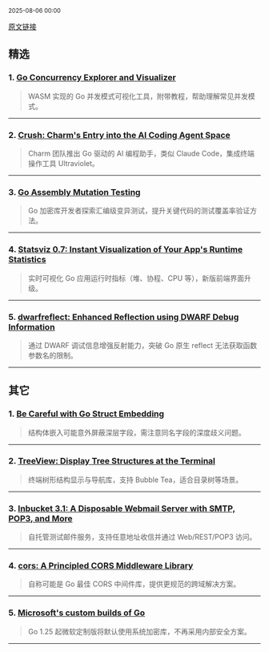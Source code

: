 <sub>2025-08-06 00:00</sub>


[原文链接](https://golangweekly.com/issues/565)


## 精选

### 1. [Go Concurrency Explorer and Visualizer](https://golangweekly.com/link/172730/rss)
> WASM 实现的 Go 并发模式可视化工具，附带教程，帮助理解常见并发模式。

---

### 2. [Crush: Charm's Entry into the AI Coding Agent Space](https://golangweekly.com/link/172732/rss)
> Charm 团队推出 Go 驱动的 AI 编程助手，类似 Claude Code，集成终端操作工具 Ultraviolet。

---

### 3. [Go Assembly Mutation Testing](https://golangweekly.com/link/172738/rss)
> Go 加密库开发者探索汇编级变异测试，提升关键代码的测试覆盖率验证方法。

---

### 4. [Statsviz 0.7: Instant Visualization of Your App's Runtime Statistics](https://golangweekly.com/link/172743/rss)
> 实时可视化 Go 应用运行时指标（堆、协程、CPU 等），新版前端界面升级。

---

### 5. [dwarfreflect: Enhanced Reflection using DWARF Debug Information](https://golangweekly.com/link/172749/rss)
> 通过 DWARF 调试信息增强反射能力，突破 Go 原生 reflect 无法获取函数参数名的限制。

---

## 其它

### 1. [Be Careful with Go Struct Embedding](https://golangweekly.com/link/172739/rss)
> 结构体嵌入可能意外屏蔽深层字段，需注意同名字段的深度歧义问题。

---

### 2. [TreeView: Display Tree Structures at the Terminal](https://golangweekly.com/link/172744/rss)
> 终端树形结构显示与导航库，支持 Bubble Tea，适合目录树等场景。

---

### 3. [Inbucket 3.1: A Disposable Webmail Server with SMTP, POP3, and More](https://golangweekly.com/link/172747/rss)
> 自托管测试邮件服务，支持任意地址收信并通过 Web/REST/POP3 访问。

---

### 4. [cors: A Principled CORS Middleware Library](https://golangweekly.com/link/172750/rss)
> 自称可能是 Go 最佳 CORS 中间件库，提供更规范的跨域解决方案。

---

### 5. [Microsoft's custom builds of Go](https://golangweekly.com/link/172737/rss)
> Go 1.25 起微软定制版将默认使用系统加密库，不再采用内部安全方案。

---
    